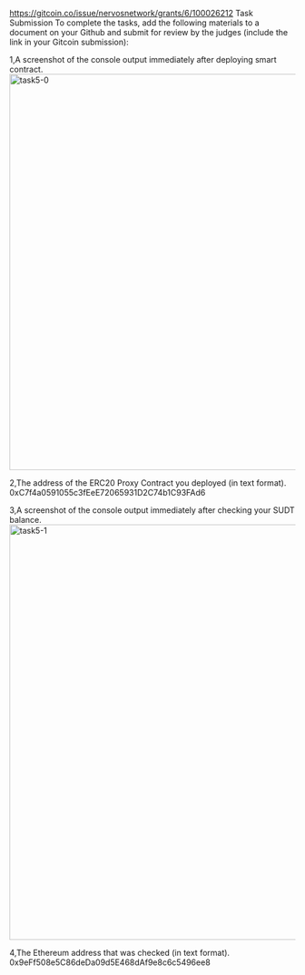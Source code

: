 
https://gitcoin.co/issue/nervosnetwork/grants/6/100026212
Task Submission
To complete the tasks, add the following materials to a document on your Github and submit for review by the judges (include the link in your Gitcoin submission):

1,A screenshot of the console output immediately after deploying smart contract.
<img width="698" alt="task5-0" src="https://user-images.githubusercontent.com/88998318/129549828-75e78542-b13d-43b1-9729-63a42f669a20.png">

2,The address of the ERC20 Proxy Contract you deployed (in text format).
0xC7f4a0591055c3fEeE72065931D2C74b1C93FAd6

3,A screenshot of the console output immediately after checking your SUDT balance.
<img width="732" alt="task5-1" src="https://user-images.githubusercontent.com/88998318/129549862-48c1a43d-9b1f-4e2d-a232-52642eed77d0.png">

4,The Ethereum address that was checked (in text format).
0x9eFf508e5C86deDa09d5E468dAf9e8c6c5496ee8
